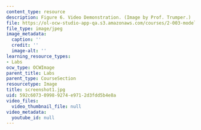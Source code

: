 ```yaml
---
content_type: resource
description: Figure 6. Video Demonstration. (Image by Prof. Trumper.)
file: https://ol-ocw-studio-app-qa.s3.amazonaws.com/courses/2-003-modeling-dynamics-and-control-i-spring-2005/592c607309989274e9712d3fdd5b4e8a_screenshot1.jpg
file_type: image/jpeg
image_metadata:
  caption: ''
  credit: ''
  image-alt: ''
learning_resource_types:
- Labs
ocw_type: OCWImage
parent_title: Labs
parent_type: CourseSection
resourcetype: Image
title: screenshot1.jpg
uid: 592c6073-0998-9274-e971-2d3fdd5b4e8a
video_files:
  video_thumbnail_file: null
video_metadata:
  youtube_id: null
---
```

